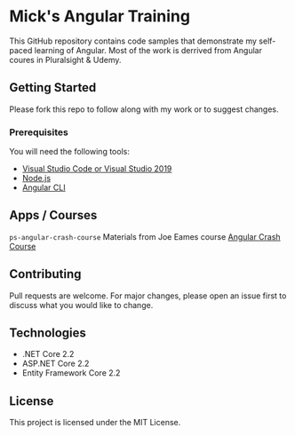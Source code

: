 # Mick's Angular Training
This GitHub repository contains code samples that demonstrate my self-paced learning of Angular. 
Most of the work is derrived from Angular coures in Pluralsight &amp; Udemy.

## Getting Started
Please fork this repo to follow along with my work or to suggest changes. 

### Prerequisites
You will need the following tools:

* [Visual Studio Code or Visual Studio 2019](https://www.visualstudio.com/downloads/)
* [Node.js ](https://nodejs.org/en/download/)
* [Angular CLI](https://angular.io/cli)

## Apps / Courses
`ps-angular-crash-course`
Materials from Joe Eames course [Angular Crash Course](https://app.pluralsight.com/library/courses/angular-crash-course/table-of-contents)

## Contributing
Pull requests are welcome. For major changes, please open an issue first to discuss what you would like to change.

## Technologies
* .NET Core 2.2
* ASP.NET Core 2.2
* Entity Framework Core 2.2

## License

This project is licensed under the MIT License.